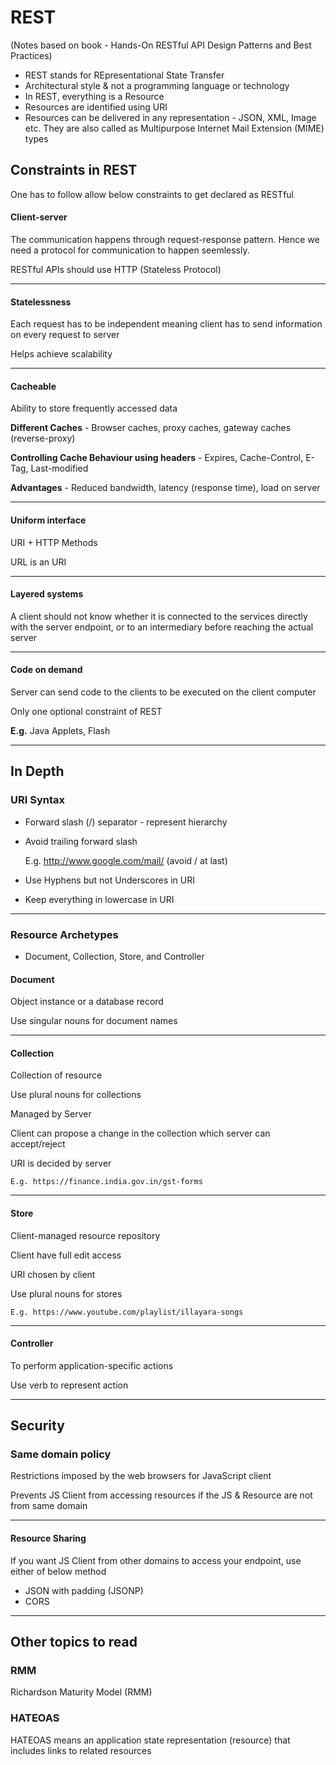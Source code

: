 # REST
(Notes based on book - Hands-On RESTful API Design Patterns and Best Practices)

* REST stands for REpresentational State Transfer
* Architectural style & not a programming language or technology
* In REST, everything is a Resource
* Resources are identified using URI
* Resources can be delivered in any representation - JSON, XML, Image etc. They are also called as Multipurpose Internet Mail Extension (MIME) types

## Constraints in REST

One has to follow allow below constraints to get declared as RESTful

#### Client-server
    
The communication happens through request-response pattern. Hence we need a protocol for communication to happen seemlessly.
    
RESTful APIs should use HTTP (Stateless Protocol)

---

#### Statelessness

Each request has to be independent meaning client has to send information on every request to server
   
Helps achieve scalability

---
    
#### Cacheable

Ability to store frequently accessed data
    
**Different Caches** - Browser caches, proxy caches, gateway caches (reverse-proxy)
    
**Controlling Cache Behaviour using headers** - Expires, Cache-Control, E-Tag, Last-modified

**Advantages** - Reduced bandwidth, latency (response time), load on server

---

#### Uniform interface

URI + HTTP Methods

URL is an URI

---

#### Layered systems

A client should not know whether it is connected to the services directly with the server endpoint, or to an intermediary before reaching the actual server

---

#### Code on demand

Server can send code to the clients to be executed on the client computer

Only one optional constraint of REST

**E.g.** Java Applets, Flash

---

## In Depth

### URI Syntax

- Forward slash (/) separator - represent hierarchy
- Avoid trailing forward slash 
    
    E.g. http://www.google.com/mail/ (avoid / at last)
- Use Hyphens but not Underscores in URI
- Keep everything in lowercase in URI

---

### Resource Archetypes

- Document, Collection, Store, and Controller

#### Document
Object instance or a database record

Use singular nouns for document names

---

#### Collection
Collection of resource

Use plural nouns for collections

Managed by Server

Client can propose a change in the collection which server can accept/reject

URI is decided by server

```
E.g. https://finance.india.gov.in/gst-forms
```
---

#### Store
Client-managed resource repository

Client have full edit access

URI chosen by client

Use plural nouns for stores

```
E.g. https://www.youtube.com/playlist/illayara-songs
```
---

#### Controller
To perform application-specific actions

Use verb to represent action

---

## Security

### Same domain policy

Restrictions imposed by the web browsers for JavaScript client

Prevents JS Client from accessing resources if the JS & Resource are not from same domain

---

#### Resource Sharing
If you want JS Client from other domains to access your endpoint, use either of below method

- JSON with padding (JSONP)
- CORS

---

## Other topics to read

### RMM

Richardson Maturity Model (RMM)

### HATEOAS

HATEOAS means an application state representation (resource) that includes links to related resources

